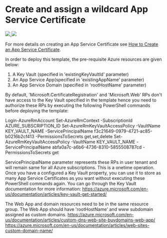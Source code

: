 # Create and assign a wildcard App Service Certificate

<a href="https://portal.azure.cn/#create/Microsoft.Template/uri/https%3A%2F%2Fgithub.com%2Faryamo%2Fazurejson%2Fblob%2Fmaster%2F101-app-service-certificate-wildcard%2Fazuredeploy.json" target="_blank">
    <img src="http://azuredeploy.net/deploybutton.png"/>
</a>
<a href="http://armviz.io/#/?load=https%3A%2F%2Fgithub.com%2Faryamo%2Fazurejson%2Fblob%2Fmaster%2F101-app-service-certificate-wildcard%2Fazuredeploy.json" target="_blank">
    <img src="http://armviz.io/visualizebutton.png"/>
</a>

For more details on creating an App Service Certificate see [How to Create an App Service Certificate](https://azure.microsoft.com/en-us/documentation/articles/web-sites-purchase-ssl-web-site/).

In order to deploy this template, the pre-requisite Azure resources are given below:
1. A Key Vault (specified in 'existingKeyVaultId' parameter)
2. An App Service App(specified in 'existingAppName' parameter)
3. An App Service Domain (specified in 'rootHostName' parameter)

By default, 'Microsoft.CertificateRegistration' and 'Microsoft.Web' RPs don't have access to the Key Vault specified in the template hence you need to authorize these RPs by executing 
the following PowerShell commands before deploying the template:

Login-AzureRmAccount
Set-AzureRmContext -SubscriptionId AZURE_SUBSCRIPTION_ID
Set-AzureRmKeyVaultAccessPolicy -VaultName KEY_VAULT_NAME -ServicePrincipalName f3c21649-0979-4721-ac85-b0216b2cf413 -PermissionsToSecrets get,set,delete
Set-AzureRmKeyVaultAccessPolicy -VaultName KEY_VAULT_NAME -ServicePrincipalName abfa0a7c-a6b6-4736-8310-5855508787cd -PermissionsToSecrets get

ServicePrincipalName parameter represents these RPs in user tenant and will remain same for all Azure subscriptions. This is a onetime operation. Once you have a configured a Key Vault property, 
you can use it to store as many App Service Certificates as you want without executing these PowerShell commands again. You can go through the Key Vault documentation for more information:
https://azure.microsoft.com/en-us/documentation/articles/key-vault-get-started/

The Web App and domain resources need to be in the same resource group. The Web App should have 'rootHostName' and www subdomain assigned as custom domains.
https://azure.microsoft.com/en-us/documentation/articles/custom-dns-web-site-buydomains-web-app/
https://azure.microsoft.com/en-us/documentation/articles/web-sites-custom-domain-name/
